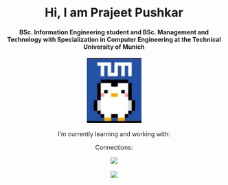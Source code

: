 <h1 align = "center"> Hi, I am Prajeet Pushkar </h1>

<h4 align = "center"> BSc. Information Engineering student and BSc. Management and Technology with Specialization in Computer Engineering at the Technical University of Munich </h4>

<p align="center">
  <img src="penguinTUM.jpg">
</p>

<p align = "center"> I’m currently learning and working with: </p>
 


<p align = "center"> Connections: </p>

<div id="badges">
  <a href="https://www.instagram.com/prznguin/">
    <p align="center">
    <img src="https://github.com/shikhar1020jais1/Git-Social/blob/master/Icons/Instagram.png"/>
    </p>
  </a>
</div>

<p align="center">
 <img class="img" src="https://github-readme-stats.vercel.app/api/top-langs/?username=PenguinPuff&langscount=8&layout=compact">
</p>
